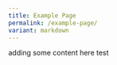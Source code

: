 ```yaml
---
title: Example Page
permalink: /example-page/
variant: markdown
---
```

adding some content here
test
